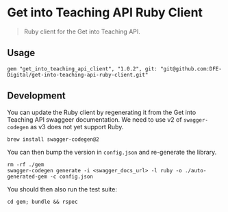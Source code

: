 # Get into Teaching API Ruby Client

> Ruby client for the Get into Teaching API.

## Usage

```
gem "get_into_teaching_api_client", "1.0.2", git: "git@github.com:DFE-Digital/get-into-teaching-api-ruby-client.git"
```

## Development

You can update the Ruby client by regenerating it from the Get into Teaching API swaggeer documentation. We need to use v2 of `swagger-codegen` as v3 does not yet support Ruby.

```
brew install swagger-codegen@2
```

You can then bump the version in `config.json` and re-generate the library.

```
rm -rf ./gem
swagger-codegen generate -i <swagger_docs_url> -l ruby -o ./auto-generated-gem -c config.json
```

You should then also run the test suite:

```
cd gem; bundle && rspec
```
